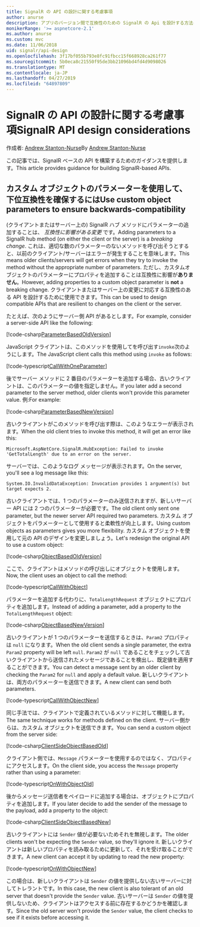 ```yaml
---
title: SignalR の API の設計に関する考慮事項
author: anurse
description: アプリのバージョン間で互換性のための SignalR の Api を設計する方法について説明します。
monikerRange: '>= aspnetcore-2.1'
ms.author: anurse
ms.custom: mvc
ms.date: 11/06/2018
uid: signalr/api-design
ms.openlocfilehash: 3f17bf055b793e8fc91fbcc15f668928ca261f77
ms.sourcegitcommit: 5b0eca8c21550f95de3bb21096bd4fd4d9098026
ms.translationtype: MT
ms.contentlocale: ja-JP
ms.lasthandoff: 04/27/2019
ms.locfileid: "64897809"
---
```

# <a name="signalr-api-design-considerations"></a><span data-ttu-id="33952-103">SignalR の API の設計に関する考慮事項</span><span class="sxs-lookup"><span data-stu-id="33952-103">SignalR API design considerations</span></span>

<span data-ttu-id="33952-104">作成者: [Andrew Stanton-Nurse](https://twitter.com/anurse)</span><span class="sxs-lookup"><span data-stu-id="33952-104">By [Andrew Stanton-Nurse](https://twitter.com/anurse)</span></span>

<span data-ttu-id="33952-105">この記事では、SignalR ベースの API を構築するためのガイダンスを提供します。</span><span class="sxs-lookup"><span data-stu-id="33952-105">This article provides guidance for building SignalR-based APIs.</span></span>

## <a name="use-custom-object-parameters-to-ensure-backwards-compatibility"></a><span data-ttu-id="33952-106">カスタム オブジェクトのパラメーターを使用して、下位互換性を確保するには</span><span class="sxs-lookup"><span data-stu-id="33952-106">Use custom object parameters to ensure backwards-compatibility</span></span>

<span data-ttu-id="33952-107">(クライアントまたはサーバー上の) SignalR ハブ メソッドにパラメーターの追加することは、 *互換性に影響がある変更* です。</span><span class="sxs-lookup"><span data-stu-id="33952-107">Adding parameters to a SignalR hub method (on either the client or the server) is a *breaking change*.</span></span> <span data-ttu-id="33952-108">これは、適切な数のパラメーターのないメソッドを呼び出そうとすると、以前のクライアント/サーバーはエラーが発生することを意味します。</span><span class="sxs-lookup"><span data-stu-id="33952-108">This means older clients/servers will get errors when they try to invoke the method without the appropriate number of parameters.</span></span> <span data-ttu-id="33952-109">ただし、カスタムオブジェクトのパラメーターにプロパティを追加することは互換性に影響が**ありません**。</span><span class="sxs-lookup"><span data-stu-id="33952-109">However, adding properties to a custom object parameter is **not** a breaking change.</span></span> <span data-ttu-id="33952-110">クライアントまたはサーバー上の変更に対応する互換性のある API を設計するために使用できます。</span><span class="sxs-lookup"><span data-stu-id="33952-110">This can be used to design compatible APIs that are resilient to changes on the client or the server.</span></span>

<span data-ttu-id="33952-111">たとえば、次のようにサーバー側 API があるとします。</span><span class="sxs-lookup"><span data-stu-id="33952-111">For example, consider a server-side API like the following:</span></span>

[!code-csharp[ParameterBasedOldVersion](api-design/sample/Samples.cs?name=ParameterBasedOldVersion)]

<span data-ttu-id="33952-112">JavaScript クライアントは、このメソッドを使用してを呼び出す`invoke`次のようにします。</span><span class="sxs-lookup"><span data-stu-id="33952-112">The JavaScript client calls this method using `invoke` as follows:</span></span>

[!code-typescript[CallWithOneParameter](api-design/sample/Samples.ts?name=CallWithOneParameter)]

<span data-ttu-id="33952-113">後でサーバー メソッドに 2 番目のパラメーターを追加する場合、古いクライアントは、このパラメーターの値を指定しません。</span><span class="sxs-lookup"><span data-stu-id="33952-113">If you later add a second parameter to the server method, older clients won't provide this parameter value.</span></span> <span data-ttu-id="33952-114">例:</span><span class="sxs-lookup"><span data-stu-id="33952-114">For example:</span></span>

[!code-csharp[ParameterBasedNewVersion](api-design/sample/Samples.cs?name=ParameterBasedNewVersion)]

<span data-ttu-id="33952-115">古いクライアントがこのメソッドを呼び出す際は、このようなエラーが表示されます。</span><span class="sxs-lookup"><span data-stu-id="33952-115">When the old client tries to invoke this method, it will get an error like this:</span></span>

```
Microsoft.AspNetCore.SignalR.HubException: Failed to invoke 'GetTotalLength' due to an error on the server.
```

<span data-ttu-id="33952-116">サーバーでは、このようなログ メッセージが表示されます。</span><span class="sxs-lookup"><span data-stu-id="33952-116">On the server, you'll see a log message like this:</span></span>

```
System.IO.InvalidDataException: Invocation provides 1 argument(s) but target expects 2.
```

<span data-ttu-id="33952-117">古いクライアントでは、1 つのパラメーターのみ送信されますが、新しいサーバー API には 2 つのパラメーターが必要です。</span><span class="sxs-lookup"><span data-stu-id="33952-117">The old client only sent one parameter, but the newer server API required two parameters.</span></span> <span data-ttu-id="33952-118">カスタム オブジェクトをパラメーターとして使用すると柔軟性が向上します。</span><span class="sxs-lookup"><span data-stu-id="33952-118">Using custom objects as parameters gives you more flexibility.</span></span> <span data-ttu-id="33952-119">カスタム オブジェクトを使用して元の API のデザインを変更しましょう。</span><span class="sxs-lookup"><span data-stu-id="33952-119">Let's redesign the original API to use a custom object:</span></span>

[!code-csharp[ObjectBasedOldVersion](api-design/sample/Samples.cs?name=ObjectBasedOldVersion)]

<span data-ttu-id="33952-120">ここで、クライアントはメソッドの呼び出しにオブジェクトを使用します。</span><span class="sxs-lookup"><span data-stu-id="33952-120">Now, the client uses an object to call the method:</span></span>

[!code-typescript[CallWithObject](api-design/sample/Samples.ts?name=CallWithObject)]

<span data-ttu-id="33952-121">パラメーターを追加する代わりに、`TotalLengthRequest` オブジェクトにプロパティを追加します。</span><span class="sxs-lookup"><span data-stu-id="33952-121">Instead of adding a parameter, add a property to the `TotalLengthRequest` object:</span></span>

[!code-csharp[ObjectBasedNewVersion](api-design/sample/Samples.cs?name=ObjectBasedNewVersion&highlight=4,9-13)]

<span data-ttu-id="33952-122">古いクライアントが 1 つのパラメーターを送信するときは、`Param2` プロパティは `null` になります。</span><span class="sxs-lookup"><span data-stu-id="33952-122">When the old client sends a single parameter, the extra `Param2` property will be left `null`.</span></span> <span data-ttu-id="33952-123">`Param2` が `null` であることをチェックして古いクライアントから送信されたメッセージであることを検出し、既定値を適用することができます。</span><span class="sxs-lookup"><span data-stu-id="33952-123">You can detect a message sent by an older client by checking the `Param2` for `null` and apply a default value.</span></span> <span data-ttu-id="33952-124">新しいクライアントは、両方のパラメーターを送信できます。</span><span class="sxs-lookup"><span data-stu-id="33952-124">A new client can send both parameters.</span></span>

[!code-typescript[CallWithObjectNew](api-design/sample/Samples.ts?name=CallWithObjectNew)]

<span data-ttu-id="33952-125">同じ手法では、クライアントで定義されているメソッドに対して機能します。</span><span class="sxs-lookup"><span data-stu-id="33952-125">The same technique works for methods defined on the client.</span></span> <span data-ttu-id="33952-126">サーバー側からは、カスタム オブジェクトを送信できます。</span><span class="sxs-lookup"><span data-stu-id="33952-126">You can send a custom object from the server side:</span></span>

[!code-csharp[ClientSideObjectBasedOld](api-design/sample/Samples.cs?name=ClientSideObjectBasedOld)]

<span data-ttu-id="33952-127">クライアント側では、`Message` パラメーターを使用するのではなく、プロパティにアクセスします。</span><span class="sxs-lookup"><span data-stu-id="33952-127">On the client side, you access the `Message` property rather than using a parameter:</span></span>

[!code-typescript[OnWithObjectOld](api-design/sample/Samples.ts?name=OnWithObjectOld)]

<span data-ttu-id="33952-128">後からメッセージ送信者をペイロードに追加する場合は、オブジェクトにプロパティを追加します。</span><span class="sxs-lookup"><span data-stu-id="33952-128">If you later decide to add the sender of the message to the payload, add a property to the object:</span></span>

[!code-csharp[ClientSideObjectBasedNew](api-design/sample/Samples.cs?name=ClientSideObjectBasedNew&highlight=5)]

<span data-ttu-id="33952-129">古いクライアントには `Sender` 値が必要ないためそれを無視します。</span><span class="sxs-lookup"><span data-stu-id="33952-129">The older clients won't be expecting the `Sender` value, so they'll ignore it.</span></span> <span data-ttu-id="33952-130">新しいクライアントは新しいプロパティを読み取るために更新して、それを受け取ることができます。</span><span class="sxs-lookup"><span data-stu-id="33952-130">A new client can accept it by updating to read the new property:</span></span>

[!code-typescript[OnWithObjectNew](api-design/sample/Samples.ts?name=OnWithObjectNew&highlight=2-5)]

<span data-ttu-id="33952-131">この場合は、新しいクライアントは `Sender` の値を提供しない古いサーバーに対してトレラントです。</span><span class="sxs-lookup"><span data-stu-id="33952-131">In this case, the new client is also tolerant of an old server that doesn't provide the `Sender` value.</span></span> <span data-ttu-id="33952-132">古いサーバーは `Sender` の値を提供しないため、クライアントはアクセスする前に存在するかどうかを確認します。</span><span class="sxs-lookup"><span data-stu-id="33952-132">Since the old server won't provide the `Sender` value, the client checks to see if it exists before accessing it.</span></span>
